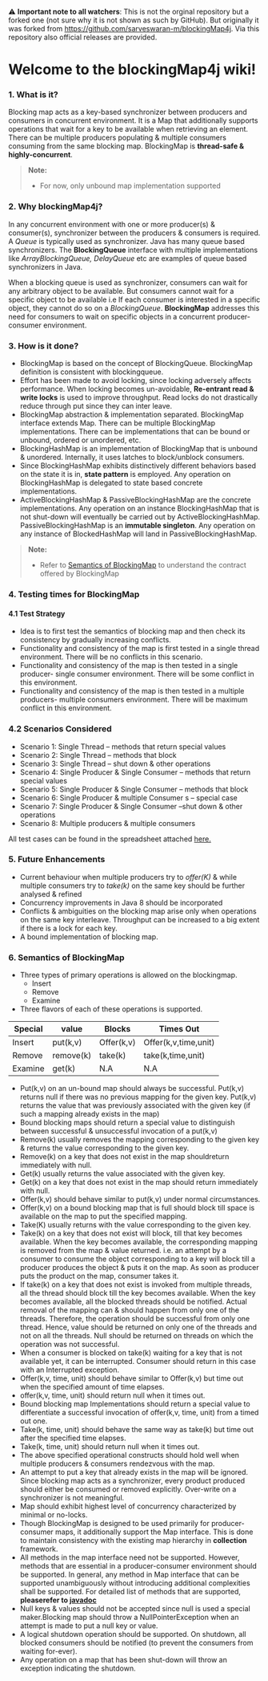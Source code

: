 :warning: **Important note to all watchers**: This is not the orginal repository but a forked one (not sure why it is not shown as such by GitHub). But originally it was forked from https://github.com/sarveswaran-m/blockingMap4j. Via this repository also official releases are provided.  

# Welcome to the blockingMap4j wiki!

### 1. What is it? <a name="what"></a>
Blocking map acts as a key-based synchronizer between producers and consumers in concurrent environment. It is a Map that additionally supports operations that wait for a key to be available when retrieving an element. There can be multiple producers populating & multiple consumers consuming from the same blocking map. BlockingMap is **thread-safe & highly-concurrent**.
> **Note:**
> - For now, only unbound map implementation supported

### 2. Why blockingMap4j? <a name="why"></a>
In any concurrent environment with one or more producer(s) & consumer(s), synchronizer between the producers & consumers is required. A *Queue* is typically used as synchronizer. Java has many queue based synchronizers. The **BlockingQueue** interface with multiple implementations like *ArrayBlockingQueue, DelayQueue* etc are examples of queue based synchronizers in Java. 

When a blocking queue is used as synchronizer, consumers can wait for any arbitrary object to be available. But consumers cannot wait for a specific object to be available i.e If each consumer is interested in a specific object, they cannot do so on a *BlockingQueue*. **BlockingMap** addresses this need for consumers to wait on specific objects in a concurrent producer-consumer environment. 

### 3. How is it done? <a name="how"></a>
* BlockingMap is based on the concept of BlockingQueue. BlockingMap definition is consistent with blockingqueue.
* Effort has been made to avoid locking, since locking adversely affects performance. When locking becomes un-avoidable, **Re-entrant read & write locks** is used to improve throughput. Read locks do not drastically reduce through put since they can inter leave.
* BlockingMap abstraction & implementation separated. BlockingMap interface extends Map. There can be multiple BlockingMap implementations. There can be implementations that can be bound or unbound, ordered or unordered, etc.
* BlockingHashMap is an implementation of BlockingMap that is unbound & unordered.
Internally, it uses latches to block/unblock consumers.
* Since BlockingHashMap exhibits distinctively different behaviors based on the state it is in, **state
pattern** is employed. Any operation on BlockingHashMap is delegated to state based concrete
implementations.
* ActiveBlockingHashMap & PassiveBlockingHashMap are the concrete implementations. Any
operation on an instance BlockingHashMap that is not shut-down will eventually be carried out by
ActiveBlockingHashMap. PassiveBlockingHashMap is an **immutable singleton**. Any operation on any
instance of BlockedHashMap will land in PassiveBlockingHashMap.
> **Note:**
> - Refer to [Semantics of BlockingMap](#semantics) to understand the contract offered by BlockingMap

### 4. Testing times for BlockingMap <a name="test"></a>

#### 4.1 Test Strategy
- Idea is to first test the semantics of blocking map and then check its consistency by gradually
    increasing conflicts.
- Functionality and consistency of the map is first tested in a single thread environment. There
    will be no conflicts in this scenario.
- Functionality and consistency of the map is then tested in a single producer- single consumer
    environment. There will be some conflict in this environment.
- Functionality and consistency of the map is then tested in a multiple producers- multiple
    consumers environment. There will be maximum conflict in this environment.

### 4.2 Scenarios Considered
- Scenario 1: Single Thread – methods that return special values
- Scenario 2: Single Thread – methods that block
- Scenario 3: Single Thread – shut down & other operations
- Scenario 4: Single Producer & Single Consumer – methods that return special values
- Scenario 5: Single Producer & Single Consumer – methods that block
- Scenario 6: Single Producer & multiple Consumer s – special case
- Scenario 7: Single Producer & Single Consumer –shut down & other operations
- Scenario 8: Multiple producers & multiple consumers

All test cases can be found in the spreadsheet attached <a href="https://docs.google.com/spreadsheets/d/1ka62aFjnkFLfovXzvYipmF9rKbWS0k0hqvsN0u3P70A/edit#gid=2143733835" target="_blank">here.</a>



### 5. Future Enhancements <a name="future"></a>

- Current behaviour when multiple producers try to *offer(K)* & while multiple consumers try to *take(k)* on the same key should be further analysed & refined
- Concurrency improvements in Java 8 should be incorporated
- Conflicts & ambiguities on the blocking map arise only when operations on the same key
    interleave. Throughput can be increased to a big extent if there is a lock for each key.
- A bound implementation of blocking map.

### 6. Semantics of BlockingMap <a name="semantics"></a>

- Three types of primary operations is allowed on the blockingmap.
  - Insert
  - Remove
  - Examine
- Three flavors of each of these operations is supported.


Special|value    |Blocks    |Times Out
-------|---------|----------|----------
Insert |put(k,v) |Offer(k,v)| Offer(k,v,time,unit)
Remove |remove(k)|take(k)   |take(k,time,unit)
Examine| get(k)  |N.A       |N.A

- Put(k,v) on an un-bound map should always be successful. Put(k,v) returns null if there was no
    previous mapping for the given key. Put(k,v) returns the value that was previously associated
    with the given key (if such a mapping already exists in the map)
- Bound blocking maps should return a special value to distinguish between successful & unsuccessful
    invocation of a put(k,v)
- Remove(k) usually removes the mapping corresponding to the given key & returns the value
    corresponding to the given key.
- Remove(k) on a key that does not exist in the map shouldreturn immediately with null.
- Get(k) usually returns the value associated with the given key.
- Get(k) on a key that does not exist in the map should return immediately with null.
- Offer(k,v) should behave similar to put(k,v) under normal circumstances.
- Offer(k,v) on a bound blocking map that is full should block till space is available on the map to
    put the specified mapping.
- Take(K) usually returns with the value corresponding to the given key.
- Take(k) on a key that does not exist will block, till that key becomes available. When the key
    becomes available, the corresponding mapping is removed from the map & value returned.
    i.e. an attempt by a consumer to consume the object corresponding to a key will block till a
    producer produces the object & puts it on the map. As soon as producer puts the product on the
    map, consumer takes it.
- If take(k) on a key that does not exist is invoked from multiple threads, all the thread should
    block till the key becomes available. When the key becomes available, all the blocked threads
    should be notified. Actual removal of the mapping can & should happen from only one of the
    threads. Therefore, the operation should be successful from only one thread. Hence, value
    should be returned on only one of the threads and not on all the threads. Null should be
    returned on threads on which the operation was not successful.
- When a consumer is blocked on take(k) waiting for a key that is not available yet, it can be
    interrupted. Consumer should return in this case with an Interrupted exception.
- Offer(k,v, time, unit) should behave similar to Offer(k,v) but time out when the specified amount
    of time elapses.
- offer(k,v, time, unit) should return null when it times out.
- Bound blocking map Implementations should return a special value to differentiate a successful
    invocation of offer(k,v, time, unit) from a timed out one.
- Take(k, time, unit) should behave the same way as take(k) but time out after the specified time
    elapses.
- Take(k, time, unit) should return null when it times out.
- The above specified operational constructs should hold well when multiple producers & consumers rendezvous with the map.
- An attempt to put a key that already exists in the map will be ignored. Since blocking map acts as a synchronizer, every product produced should either be consumed or removed explicitly. Over-write on a synchronizer is not meaningful.
- Map should exhibit highest level of concurrency characterized by minimal or no-locks.
- Though BlockingMap is designed to be used primarily for producer-consumer maps, it additionally support the Map interface. This is done to maintain consistency with the existing map hierarchy in **collection** framework.
- All methods in the map interface need not be supported. However, methods that are essential
    in a producer-consumer environment should be supported. In general, any method in Map
    interface that can be supported unambiguously without introducing additional complexities
    shall be supported. For detailed list of methods that are supported, **pleaserefer to <a href="http://blockingmapforj.sourceforge.net/" target="_blank">javadoc</a>**
- Null keys & values should not be accepted since null is used a special maker.Blocking map
    should throw a NullPointerException when an attempt is made to put a null key or value.
- A logical shutdown operation should be supported. On shutdown, all blocked consumers should
    be notified (to prevent the consumers from waiting for-ever).
- Any operation on a map that has been shut-down will throw an exception indicating the
    shutdown.

  
